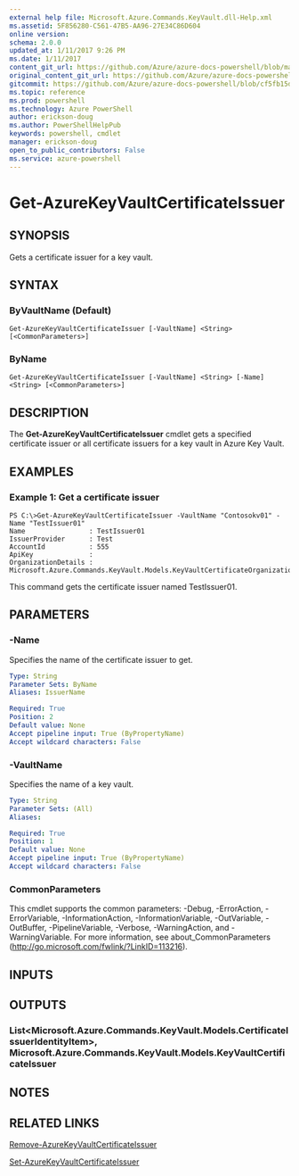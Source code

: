 ```yaml
---
external help file: Microsoft.Azure.Commands.KeyVault.dll-Help.xml
ms.assetid: 5F856280-C561-47B5-AA96-27E34C86D604
online version: 
schema: 2.0.0
updated_at: 1/11/2017 9:26 PM
ms.date: 1/11/2017
content_git_url: https://github.com/Azure/azure-docs-powershell/blob/master/azureps-cmdlets-docs/ResourceManager/AzureRM.KeyVault/v2.4.0/Get-AzureKeyVaultCertificateIssuer.md
original_content_git_url: https://github.com/Azure/azure-docs-powershell/blob/master/azureps-cmdlets-docs/ResourceManager/AzureRM.KeyVault/v2.4.0/Get-AzureKeyVaultCertificateIssuer.md
gitcommit: https://github.com/Azure/azure-docs-powershell/blob/cf5fb15dcd1fe2c86458f47e1a11dc88817021fc/azureps-cmdlets-docs/ResourceManager/AzureRM.KeyVault/v2.4.0/Get-AzureKeyVaultCertificateIssuer.md
ms.topic: reference
ms.prod: powershell
ms.technology: Azure PowerShell
author: erickson-doug
ms.author: PowerShellHelpPub
keywords: powershell, cmdlet
manager: erickson-doug
open_to_public_contributors: False
ms.service: azure-powershell
---
```


# Get-AzureKeyVaultCertificateIssuer

## SYNOPSIS
Gets a certificate issuer for a key vault.

## SYNTAX

### ByVaultName (Default)
```
Get-AzureKeyVaultCertificateIssuer [-VaultName] <String> [<CommonParameters>]
```

### ByName
```
Get-AzureKeyVaultCertificateIssuer [-VaultName] <String> [-Name] <String> [<CommonParameters>]
```

## DESCRIPTION
The **Get-AzureKeyVaultCertificateIssuer** cmdlet gets a specified certificate issuer or all certificate issuers for a key vault in Azure Key Vault.

## EXAMPLES

### Example 1: Get a certificate issuer
```
PS C:\>Get-AzureKeyVaultCertificateIssuer -VaultName "Contosokv01" -Name "TestIssuer01"
Name                : TestIssuer01
IssuerProvider      : Test
AccountId           : 555
ApiKey              : 
OrganizationDetails : Microsoft.Azure.Commands.KeyVault.Models.KeyVaultCertificateOrganizationDetails
```

This command gets the certificate issuer named TestIssuer01.

## PARAMETERS

### -Name
Specifies the name of the certificate issuer to get.

```yaml
Type: String
Parameter Sets: ByName
Aliases: IssuerName

Required: True
Position: 2
Default value: None
Accept pipeline input: True (ByPropertyName)
Accept wildcard characters: False
```

### -VaultName
Specifies the name of a key vault.

```yaml
Type: String
Parameter Sets: (All)
Aliases: 

Required: True
Position: 1
Default value: None
Accept pipeline input: True (ByPropertyName)
Accept wildcard characters: False
```

### CommonParameters
This cmdlet supports the common parameters: -Debug, -ErrorAction, -ErrorVariable, -InformationAction, -InformationVariable, -OutVariable, -OutBuffer, -PipelineVariable, -Verbose, -WarningAction, and -WarningVariable. For more information, see about_CommonParameters (http://go.microsoft.com/fwlink/?LinkID=113216).

## INPUTS

## OUTPUTS

### List<Microsoft.Azure.Commands.KeyVault.Models.CertificateIssuerIdentityItem>, Microsoft.Azure.Commands.KeyVault.Models.KeyVaultCertificateIssuer

## NOTES

## RELATED LINKS

[Remove-AzureKeyVaultCertificateIssuer](xref:ResourceManager/AzureRM.KeyVault/v2.4.0/Remove-AzureKeyVaultCertificateIssuer.md)

[Set-AzureKeyVaultCertificateIssuer](xref:ResourceManager/AzureRM.KeyVault/v2.4.0/Set-AzureKeyVaultCertificateIssuer.md)


